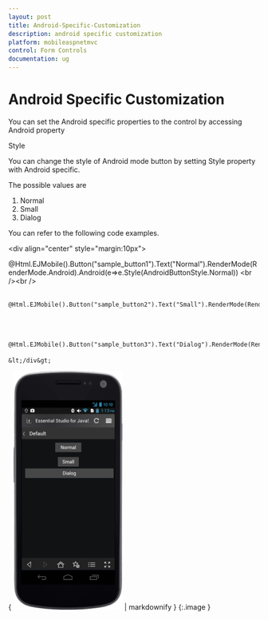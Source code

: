 ```yaml
---
layout: post
title: Android-Specific-Customization
description: android specific customization
platform: mobileaspnetmvc
control: Form Controls
documentation: ug
---
```


# Android Specific Customization

You can set the Android specific properties to the control by accessing Android property

Style

You can change the style of Android mode button by setting Style property with Android specific. 

The possible values are

1. Normal
2. Small
3. Dialog

You can refer to the following code examples.



&lt;div align="center" style="margin:10px"&gt;

 @Html.EJMobile().Button("sample_button1").Text("Normal").RenderMode(RenderMode.Android).Android(e=>e.Style(AndroidButtonStyle.Normal)) &lt;br /&gt;&lt;br /&gt;



            @Html.EJMobile().Button("sample_button2").Text("Small").RenderMode(RenderMode.Android).Android(e=>e.Style(AndroidButtonStyle.Small))



            @Html.EJMobile().Button("sample_button3").Text("Dialog").RenderMode(RenderMode.Android).Android(e=>e.Style(AndroidButtonStyle.Dialog))

    &lt;/div&gt;





{ ![](Android-Specific-Customization_images/Android-Specific-Customization_img1.png) | markdownify }
{:.image }


